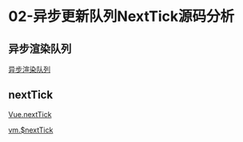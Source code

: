 # 02-异步更新队列NextTick源码分析

## 异步渲染队列
[异步渲染队列](https://cn.vuejs.org/v2/guide/reactivity.html#%E5%BC%82%E6%AD%A5%E6%9B%B4%E6%96%B0%E9%98%9F%E5%88%97)  

## nextTick

[Vue.nextTick](https://cn.vuejs.org/v2/api/#Vue-nextTick)  

[vm.$nextTick](https://cn.vuejs.org/v2/api/#vm-nextTick)


